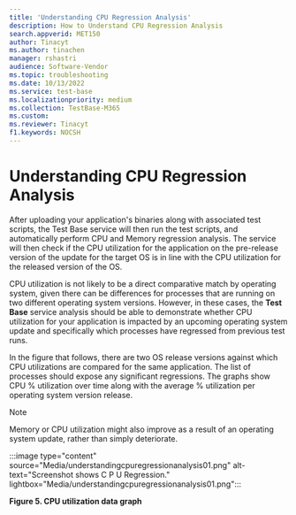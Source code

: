 ```yaml
---
title: 'Understanding CPU Regression Analysis'
description: How to Understand CPU Regression Analysis
search.appverid: MET150
author: Tinacyt
ms.author: tinachen
manager: rshastri
audience: Software-Vendor
ms.topic: troubleshooting
ms.date: 10/13/2022
ms.service: test-base
ms.localizationpriority: medium
ms.collection: TestBase-M365
ms.custom:
ms.reviewer: Tinacyt
f1.keywords: NOCSH
---
```


# Understanding CPU Regression Analysis

After uploading your application's binaries along with associated test scripts, the Test Base service will then run the test scripts, and automatically perform CPU and Memory regression analysis. The service will then check if the CPU utilization for the application on the pre-release version of the update for the target OS is in line with the CPU utilization for the released version of the OS.

CPU utilization is not likely to be a direct comparative match by operating system, given there can be differences for processes that are running on two different operating system versions. However, in these cases, the **Test Base** service analysis should be able to demonstrate whether CPU utilization for your application is impacted by an upcoming operating system update and specifically which processes have regressed from previous test runs.

In the figure that follows, there are two OS release versions against which CPU utilizations are compared for the same application. The list of processes should expose any significant regressions. The graphs show CPU % utilization over time along with the average % utilization per operating system version release.

> [!NOTE]
> Memory or CPU utilization might also improve as a result of an operating system update, rather than simply deteriorate.

:::image type="content" source="Media/understandingcpuregressionanalysis01.png" alt-text="Screenshot shows C P U Regression." lightbox="Media/understandingcpuregressionanalysis01.png":::

**Figure 5. CPU utilization data graph**
